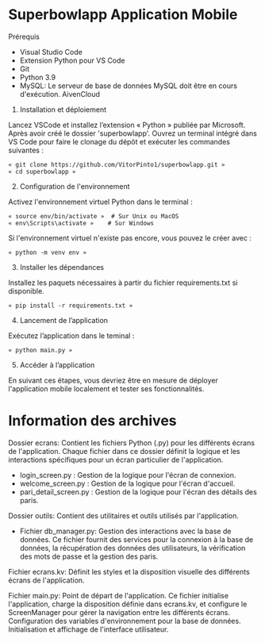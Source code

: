 # Superbowlapp Application Mobile

Prérequis

- 	Visual Studio Code
-  	Extension Python pour VS Code
-  	Git
-  	Python 3.9
-  	MySQL: Le serveur de base de données MySQL doit être en cours d'exécution. AivenCloud

1. Installation et déploiement

Lancez VSCode et installez l’extension « Python » publiée par Microsoft. Après avoir créé le dossier 'superbowlapp'. Ouvrez un terminal intégré dans VS Code pour faire le clonage du dépôt et exécuter les commandes suivantes :

  	« git clone https://github.com/VitorPinto1/superbowlapp.git »
  	« cd superbowlapp »
   
2. Configuration de l'environnement

Activez l'environnement virtuel Python dans le terminal :

  	« source env/bin/activate »  # Sur Unix ou MacOS
  	« env\Scripts\activate »    # Sur Windows

Si l'environnement virtuel n'existe pas encore, vous pouvez le créer avec :

  	« python -m venv env » 

3. Installer les dépendances

Installez les paquets nécessaires à partir du fichier requirements.txt si disponible.

  	« pip install -r requirements.txt »

4. Lancement de l’application

Exécutez l’application  dans le teminal :

  	« python main.py »

5. Accéder à l’application

En suivant ces étapes, vous devriez être en mesure de déployer l'application mobile localement et tester ses fonctionnalités.


# Information des archives 

Dossier ecrans:
Contient les fichiers Python (.py) pour les différents écrans de l'application. Chaque fichier dans ce dossier définit la logique et les interactions spécifiques pour un écran particulier de l'application.
- login_screen.py : Gestion de la logique pour l'écran de connexion.
- welcome_screen.py : Gestion de la logique pour l'écran d'accueil.
- pari_detail_screen.py : Gestion de la logique pour l'écran des détails des paris.

Dossier outils:
Contient des utilitaires et outils utilisés par l'application.
- Fichier db_manager.py: Gestion des interactions avec la base de données. Ce fichier fournit des services pour la connexion à la base de données, la récupération des données des utilisateurs, la vérification des mots de passe et la gestion des paris.

Fichier ecrans.kv: Définit les styles et la disposition visuelle des différents écrans de l'application.

Fichier main.py: Point de départ de l'application. Ce fichier initialise l'application, charge la disposition définie dans ecrans.kv, et configure le ScreenManager pour gérer la navigation entre les différents écrans. Configuration des variables d'environnement pour la base de données. Initialisation et affichage de l'interface utilisateur.


